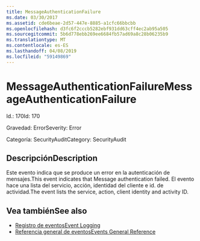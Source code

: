 ```yaml
---
title: MessageAuthenticationFailure
ms.date: 03/30/2017
ms.assetid: cde6beae-2d57-447e-8885-a1cfc66bbcbb
ms.openlocfilehash: d3fc6f2cccb5282ebf931dd63cff4ec2ab95a505
ms.sourcegitcommit: 5b6d778ebb269ee6684fb57ad69a8c28b06235b9
ms.translationtype: MT
ms.contentlocale: es-ES
ms.lasthandoff: 04/08/2019
ms.locfileid: "59149869"
---
```

# <a name="messageauthenticationfailure"></a><span data-ttu-id="23899-102">MessageAuthenticationFailure</span><span class="sxs-lookup"><span data-stu-id="23899-102">MessageAuthenticationFailure</span></span>
<span data-ttu-id="23899-103">Id.: 170</span><span class="sxs-lookup"><span data-stu-id="23899-103">Id: 170</span></span>  
  
 <span data-ttu-id="23899-104">Gravedad: Error</span><span class="sxs-lookup"><span data-stu-id="23899-104">Severity: Error</span></span>  
  
 <span data-ttu-id="23899-105">Categoría: SecurityAudit</span><span class="sxs-lookup"><span data-stu-id="23899-105">Category: SecurityAudit</span></span>  
  
## <a name="description"></a><span data-ttu-id="23899-106">Descripción</span><span class="sxs-lookup"><span data-stu-id="23899-106">Description</span></span>  
 <span data-ttu-id="23899-107">Este evento indica que se produce un error en la autenticación de mensajes.</span><span class="sxs-lookup"><span data-stu-id="23899-107">This event indicates that Message authentication failed.</span></span> <span data-ttu-id="23899-108">El evento hace una lista del servicio, acción, identidad del cliente e id. de actividad.</span><span class="sxs-lookup"><span data-stu-id="23899-108">The event lists the service, action, client identity and activity ID.</span></span>  
  
## <a name="see-also"></a><span data-ttu-id="23899-109">Vea también</span><span class="sxs-lookup"><span data-stu-id="23899-109">See also</span></span>

- [<span data-ttu-id="23899-110">Registro de eventos</span><span class="sxs-lookup"><span data-stu-id="23899-110">Event Logging</span></span>](../../../../../docs/framework/wcf/diagnostics/event-logging/index.md)
- [<span data-ttu-id="23899-111">Referencia general de eventos</span><span class="sxs-lookup"><span data-stu-id="23899-111">Events General Reference</span></span>](../../../../../docs/framework/wcf/diagnostics/event-logging/events-general-reference.md)
